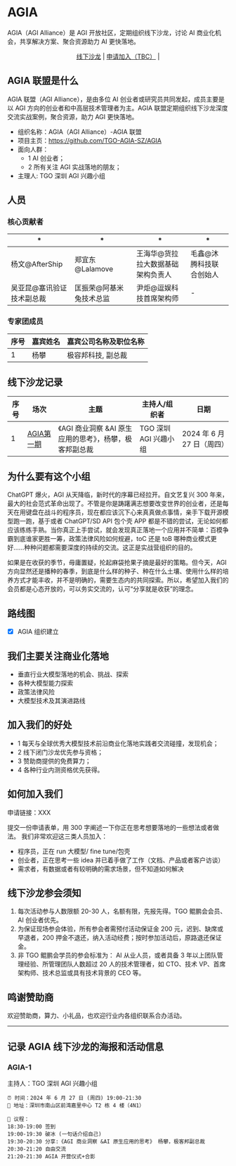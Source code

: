 # AGIA

AGIA（AGI Alliance）是 AGI 开放社区，定期组织线下沙龙，讨论 AI 商业化机会，共享解决方案、聚合资源助力 AI 更快落地。

<p align="center">
  <a href="#AGIA-1">线下沙龙</a> |
  <a href="">申请加入（TBC）</a> |
</p>

## AGIA 联盟是什么 

AGIA 联盟（AGI Alliance），是由多位 AI 创业者或研究员共同发起，成员主要是以 AGI 方向的创业者和中高层技术管理者为主。AGIA 联盟定期组织线下沙龙深度交流实战案例，聚合资源，助力 AGI 更快落地。

- 组织名称：AGIA（AGI Alliance）-AGIA 联盟
- 项目主页：https://github.com/TGO-AGIA-SZ/AGIA
- 面向人群：
  - 1 AI 创业者；
  - 2 所有关注 AGI 实战落地的朋友；
- 主理人: TGO 深圳 AGI 兴趣小组

## 人员

### 核心贡献者

|  *  |  *  |  *  |  *  |
| --- | --- | --- | --- |
| 杨文@AfterShip |   郑宜东@Lalamove     |  王海华@货拉拉大数据基础架构负责人   | 毛鑫@沐腾科技联合创始人  |
|    吴亚昆@塞讯验证技术副总裁     |   匡振荣@阿基米兔技术总监 |  尹炬@逗娱科技首席架构师  | - |

### 专家团成员
  
| 序号 | 嘉宾姓名 | 嘉宾公司名称及职位名称 |
|---|---|---|
| 1 | 杨攀 | 极容邦科技, 副总裁 |

## 线下沙龙记录

| 序号 |    场次     |   主题     |  主持人/组织者  |    日期    |
| --- | ----------- |---------- |-------------- |---------- |
| 1 | [AGIA第一期](#AGIA-1)  | 《AGI 商业洞察 &AI 原生应用的思考》，杨攀，极客邦副总裁 | TGO 深圳 AGI 兴趣小组 | 2024 年 6 月 27 日（周四） |

## 为什么要有这个小组

ChatGPT 爆火，AGI 从天降临，新时代的序幕已经拉开。自文艺复兴 300 年来，最大的社会范式革命出现了。不管是你是踌躇满志想要改变世界的创业者，还是每天在用键盘在战斗的程序员，现在都应该沉下心来真真做点事情，亲手下载开源模型跑一跑，基于或者 ChatGPT/SD API 包个壳 APP 都是不错的尝试，无论如何都应该练练手熟。当你真正上手尝试，就会发现真正落地一个应用并不简单：百模争霸到底谁家更胜一筹，政策法律风险如何规避，toC 还是 toB 哪种商业模式更好……种种问题都需要深度的持续的交流。这正是实战营组织的目的。

如果是在收获的季节，毋庸置疑，抡起麻袋抢果子摘是最好的策略。但今天，AGI 方向显然还是播种的春季，到底是什么样的种子、种在什么土壤、使用什么样的培养方式才能丰收，并不是明确的，需要生态内的共同探索。所以，希望加入我们的会员都是心态开放的，可以务实交流的，认可“分享就是收获”的理念。

## 路线图

- [x] AGIA 组织建立

## 我们主要关注商业化落地

- 垂直行业大模型落地的机会、挑战、探索
- 各种大模型能力探索
- 政策法律风险
- 大模型技术及其演进路线

## 加入我们的好处

- 1 每天与全球优秀大模型技术前沿商业化落地实践者交流碰撞，发现机会；
- 2 线下闭门沙龙优先参与资格；
- 3 赞助商提供的免费算力；
- 4 各种行业内测资格优先获得。 

## 如何加入我们

申请链接：XXX

提交一份申请表单，用 300 字阐述一下你正在思考想要落地的一些想法或者做法。
我们非常欢迎这三类人员加入：
- 程序员，正在 run 大模型/ fine tune/包壳
- 创业者，正在思考一些 idea 并已着手做了工作（文档、产品或者客户访谈）
- 需求者，有数据或者有较明确的需求场景，但不知道如何解决

## 线下沙龙参会须知

1. 每次活动参与人数限额 20-30 人，名额有限，先报先得。TGO 鲲鹏会会员、AI 创业者优先。
2. 为保证现场参会体验，所有参会者需预付活动保证金 200 元，迟到、缺席或早退者，200 押金不退还，纳入活动经费；按时参加活动后，原路退还保证金。
3. 非 TGO 鲲鹏会学员的参会标准为： AI 从业人员，或者具备 3 年以上团队管理经验、所管理团队人数超过 20 人的技术管理者，如 CTO、技术 VP、首席架构师、技术总监或具有技术背景的 CEO 等。

## 鸣谢赞助商

欢迎赞助商，算力、小礼品，也欢迎行业内各组织联系合办活动。

-----

## 记录 AGIA 线下沙龙的海报和活动信息

### AGIA-1

主持人：TGO 深圳 AGI 兴趣小组

```
⏰ 时间：2024 年 6 月 27 日 (周四) 19:00-21:30
📍 地址：深圳市南山区前湾嘉里中心 T2 栋 4 楼（4N1）

📝 议程：
18:30-19:00 签到
19:00-19:30 破冰 (一句话介绍自己)
19:30-20:30 分享:《AGI 商业洞察 &AI 原生应用的思考》 杨攀，极客邦副总裁
20:30-21:20 自由交流
21:20-21:30 AGIA 开营仪式+合影
```

